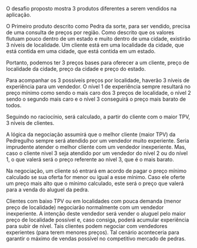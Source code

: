 O desafio proposto mostra 3 produtos diferentes a serem vendidos na aplicação. 

O Primeiro produto descrito como Pedra da sorte, para ser vendido, precisa de uma consulta de preços por região. Como descrito que os valores flutuam pouco dentro de um estado e muito dentro de uma cidade, existirão 3 níveis de localidade. Um cliente está em uma localidade da cidade, que está contida em uma cidade, que está contida em um estado. 

Portanto, podemos ter 3 preços bases para oferecer a um cliente, preço de localidade da cidade, preço da cidade e preço do estado. 

Para acompanhar os 3 possíveis preços por localidade, haverão 3 níveis de experiência para um vendedor. O nível 1 de experiência sempre resultará no preço mínimo como sendo o mais caro dos 3 preços de localidade, o nível 2 sendo o segundo mais caro e o nível 3 conseguirá o preço mais barato de todos.

Seguindo no raciocínio, será calculado, a partir do cliente com o maior TPV, 3 níveis de clientes.

A lógica da negociação assumirá que o melhor cliente (maior TPV) da Pedregulho sempre será atendido por um vendedor muito experiente. Seria imprudente atender o melhor cliente com um vendedor inexperiente. Mas, caso o cliente nivel 3 seja atendido por um vendedor do nível 2 ou do nível 1, o que valerá será o preço referente ao nível 3, que é o mais barato.

Na negociação, um cliente só entrará em acordo de pagar o preço mínimo calculado se sua oferta for menor ou igual a esse mínimo. Caso ele oferte um preço mais alto que o mínimo calculado, este será o preço que valerá para a venda do aluguel da pedra.

Clientes com baixo TPV ou em localidades com pouca demanda (menor preço de localidade) negociarão normalmente com um vendedor inexperiente. A intenção deste vendedor será vender o aluguel pelo maior preço de localidade possível e, caso consiga, poderá acumular experiência para subir de nível. Tais clientes podem negociar com vendedores experientes (para terem menores preços). Tal cenário aconteceria para garantir o máximo de vendas possível no competitivo mercado de pedras.
